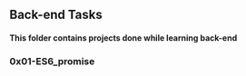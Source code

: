 ## Back-end Tasks
#### This folder contains projects done while learning back-end

### 0x01-ES6_promise
